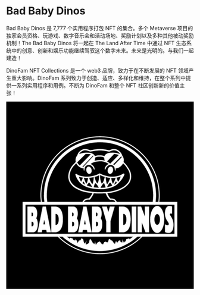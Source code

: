 # Bad Baby Dinos

Bad Baby Dinos 是 7,777 个实用程序打包 NFT 的集合。多个 Metaverse 项目的独家会员资格、玩游戏、数字音乐会和活动场地、奖励计划以及多种其他被动奖励机制！The Bad Baby Dinos 将一起在 The Land After Time 中通过 NFT 生态系统中的创意、创新和娱乐功能继续驾驭这个数字未来。未来是光明的。与我们一起建造！

DinoFam NFT Collections 是一个 web3 品牌，致力于在不断发展的 NFT 领域产生重大影响。DinoFam 系列致力于创造、适应、多样化和维持，在整个系列中提供一系列实用程序和用例。不断为 DinoFam 和整个 NFT 社区创新新的价值主张！

![nft](unnamed.png)
